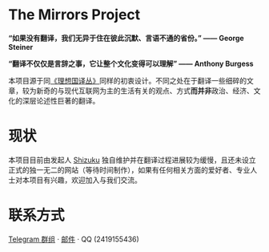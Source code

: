 # The Mirrors Project

**“如果没有翻译，我们无异于住在彼此沉默、言语不通的省份。” —— George Steiner**

**“翻译不仅仅是言辞之事，它让整个文化变得可以理解” —— Anthony Burgess**

本项目源于同[《理想国译丛》](https://book.douban.com/series/25151)同样的初衷设计。不同之处在于翻译一些细碎的文章，较为新奇的与现代互联网为主的生活有关的观点、方式**而并非**政治、经济、文化的深层论述性巨著的翻译。

# 现状

本项目目前由发起人 [Shizuku](https://github.com/ifshizuku) 独自维护并在翻译过程进展较为缓慢，且还未设立正式的独一无二的网站（等待时间制作），如果有任何相关方面的爱好者、专业人士对本项目有兴趣，欢迎加入与我们交流。

# 联系方式

[Telegram 群组](https://t.me/+6RXDyS-i9XM2MThl) &middot; [邮件](mailto:ifshizuku@gmail.com) &middot; QQ (2419155436)
